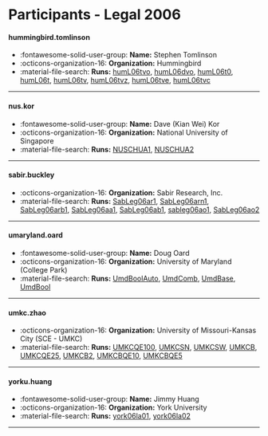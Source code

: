# Participants - Legal 2006 

#### hummingbird.tomlinson
 - :fontawesome-solid-user-group: **Name:** Stephen Tomlinson
 - :octicons-organization-16: **Organization:** Hummingbird
 - :material-file-search: **Runs:** [humL06tvo](./runs.md#huml06tvo), [humL06dvo](./runs.md#huml06dvo), [humL06t0](./runs.md#huml06t0), [humL06t](./runs.md#huml06t), [humL06tv](./runs.md#huml06tv), [humL06tvz](./runs.md#huml06tvz), [humL06tve](./runs.md#huml06tve), [humL06tvc](./runs.md#huml06tvc)

---
#### nus.kor
 - :fontawesome-solid-user-group: **Name:** Dave (Kian Wei) Kor
 - :octicons-organization-16: **Organization:** National University of Singapore
 - :material-file-search: **Runs:** [NUSCHUA1](./runs.md#nuschua1), [NUSCHUA2](./runs.md#nuschua2)

---
#### sabir.buckley
 - :octicons-organization-16: **Organization:** Sabir Research, Inc.
 - :material-file-search: **Runs:** [SabLeg06ar1](./runs.md#sableg06ar1), [SabLeg06arn1](./runs.md#sableg06arn1), [SabLeg06arb1](./runs.md#sableg06arb1), [SabLeg06aa1](./runs.md#sableg06aa1), [SabLeg06ab1](./runs.md#sableg06ab1), [sableg06ao1](./runs.md#sableg06ao1), [SabLeg06ao2](./runs.md#sableg06ao2)

---
#### umaryland.oard
 - :fontawesome-solid-user-group: **Name:** Doug Oard
 - :octicons-organization-16: **Organization:** University of Maryland (College Park)
 - :material-file-search: **Runs:** [UmdBoolAuto](./runs.md#umdboolauto), [UmdComb](./runs.md#umdcomb), [UmdBase](./runs.md#umdbase), [UmdBool](./runs.md#umdbool)

---
#### umkc.zhao
 - :octicons-organization-16: **Organization:** University of Missouri-Kansas City (SCE - UMKC)
 - :material-file-search: **Runs:** [UMKCQE100](./runs.md#umkcqe100), [UMKCSN](./runs.md#umkcsn), [UMKCSW](./runs.md#umkcsw), [UMKCB](./runs.md#umkcb), [UMKCQE25](./runs.md#umkcqe25), [UMKCB2](./runs.md#umkcb2), [UMKCBQE10](./runs.md#umkcbqe10), [UMKCBQE5](./runs.md#umkcbqe5)

---
#### yorku.huang
 - :fontawesome-solid-user-group: **Name:** Jimmy Huang
 - :octicons-organization-16: **Organization:** York University
 - :material-file-search: **Runs:** [york06la01](./runs.md#york06la01), [york06la02](./runs.md#york06la02)

---
